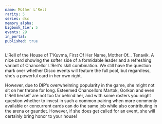 ```yaml
---
name: Mother L'Rell
rarity: 5
series: dsc
memory_alpha:
bigbook_tier: 5
events: 29
in_portal:
published: true
---
```


L’Rell of the House of T’Kuvma, First Of Her Name, Mother Of... Tenavik. A nice card showing the softer side of a formidable leader and a refreshing variant of Chancellor L’Rell's skill combination. We still have the question mark over whether Disco events will feature the full pool, but regardless, she’s a powerful card in her own right. 

However, due to DIP’s overwhelming popularity in the game, she might not sit on her throne for long. Esteemed Chancellors Martok, Gorkon and even L’Rell herself are not too far behind her, and with some rosters you might question whether to invest in such a common pairing when more commonly available or concurrent cards can do the same job while also contributing in the arena or gauntlet. However, if she does get called for an event, she will certainly bring honor to your house!
